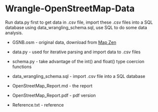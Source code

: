 # Wrangle-OpenStreetMap-Data

Run data.py first to get data in .csv file, import these .csv files into a SQL database using data_wrangling_schema.sql, use SQL to do some data analysis. 

* GSNB.osm - original data, download from [Map Zen](https://mapzen.com/data/metro-extracts/)

* data.py - used for iterative parsing and import data to .csv files

* schema.py - take advantage of the int() and float() type coercion functions

* data_wrangling_schema.sql - import .csv file into a SQL database

* OpenStreetMap_Report.md - the report

* OpenStreetMap_Report.pdf - pdf version

* Reference.txt - reference
